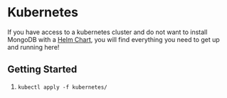 # Kubernetes

If you have access to a kubernetes cluster and do not want to install MongoDB with a [Helm Chart](https://helm.sh), you will find everything you need to get up and running here!

## Getting Started

1. `kubectl apply -f kubernetes/`